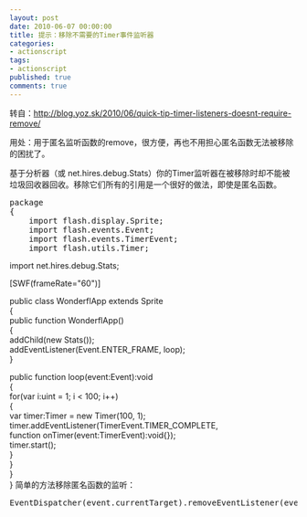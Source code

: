 ```yaml
---
layout: post
date: 2010-06-07 00:00:00
title: 提示：移除不需要的Timer事件监听器
categories:
- actionscript
tags:
- actionscript
published: true
comments: true
---
```

<p>转自：<a href="http://blog.yoz.sk/2010/06/quick-tip-timer-listeners-doesnt-require-remove/" target="_blank">http://blog.yoz.sk/2010/06/quick-tip-timer-listeners-doesnt-require-remove/</a></p>

<p>用处：用于匿名监听函数的remove，很方便，再也不用担心匿名函数无法被移除的困扰了。</p>

<p>基于分析器（或 net.hires.debug.Stats）你的Timer监听器在被移除时却不能被垃圾回收器回收。移除它们所有的引用是一个很好的做法，即使是匿名函数。
<pre lang="actionscript3">package
{
    import flash.display.Sprite;
    import flash.events.Event;
    import flash.events.TimerEvent;
    import flash.utils.Timer;</pre></p>

<p>    import net.hires.debug.Stats;</p>

<p>    [SWF(frameRate="60")]</p>

<p>    public class WonderflApp extends Sprite<br />
    {<br />
        public function WonderflApp()<br />
        {<br />
            addChild(new Stats());<br />
            addEventListener(Event.ENTER_FRAME, loop);<br />
        }</p>

<p>        public function loop(event:Event):void<br />
        {<br />
            for(var i:uint = 1; i &lt; 100; i++)<br />
            {<br />
                var timer:Timer = new Timer(100, 1);<br />
                timer.addEventListener(TimerEvent.TIMER_COMPLETE,<br />
                    function onTimer(event:TimerEvent):void{});<br />
                timer.start();<br />
            }<br />
        }<br />
    }<br />
}
简单的方法移除匿名函数的监听：
<pre lang="actionscript3">EventDispatcher(event.currentTarget).removeEventListener(event.type, arguments.callee);</pre></p>
